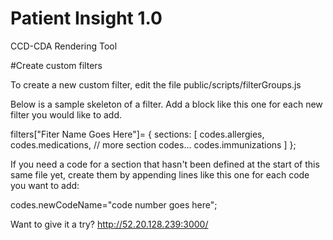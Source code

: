 # Patient Insight 1.0
CCD-CDA Rendering Tool


#Create custom filters

To create a new custom filter, edit the file public/scripts/filterGroups.js

Below is a sample skeleton of a filter. Add a block like this one for each new filter you would like to add.

filters["Fiter Name Goes Here"]=
{
    sections: [
    	codes.allergies,
        codes.medications,
        // more section codes...
        codes.immunizations
    ]
};

If you need a code for a section that hasn't been defined at the start of this same file yet, create them by appending lines like this one for each code you want to add:

codes.newCodeName="code number goes here";

Want to give it a try?
http://52.20.128.239:3000/